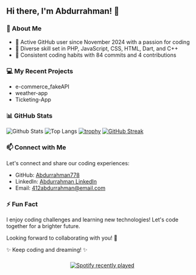 ## Hi there, I'm Abdurrahman! 👋

### 🧐 About Me

- 🌱 Active GitHub user since November 2024 with a passion for coding
- 🔭 Diverse skill set in PHP, JavaScript, CSS, HTML, Dart, and C++
- 🚀 Consistent coding habits with 84 commits and 4 contributions

### 💻 My Recent Projects

- e-commerce_fakeAPI
- weather-app
- Ticketing-App

### 📊 GitHub Stats

![Github Stats](https://github-readme-stats.vercel.app/api?username=Abdurrahman778)
![Top Langs](https://github-readme-stats.vercel.app/api/top-langs/?username=Abdurrahman778)
[![trophy](https://github-profile-trophy.vercel.app/?username=Abdurrahman778)](https://github.com/Abdurrahman778)
[![GitHub Streak](https://streak-stats.demolab.com/?user=Abdurrahman)](https://git.io/streak-stats)

### 📫 Connect with Me

Let's connect and share our coding experiences:

- GitHub: [Abdurrahman778](https://github.com/Abdurrahman778)
- LinkedIn: [Abdurrahman LinkedIn](https://www.linkedin.com/in/durrahman/)
- Email: 412abdurrahman@email.com

### ⚡ Fun Fact

I enjoy coding challenges and learning new technologies! Let's code together for a brighter future.

Looking forward to collaborating with you! 🚀

✨ Keep coding and dreaming! ✨

###

<div align="center">
  <a href="https://open.spotify.com/user/7cipuitqgcv9p97bmddbfikrl">
    <img src="https://spotify-recently-played-readme.vercel.app/api?user=7cipuitqgcv9p97bmddbfikrl&count=5" alt="Spotify recently played"  />
  </a>
</div>

###
